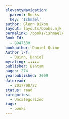 ```yaml
---
eleventyNavigation:
  parent: Books
  key: 'Ishmael'
author: Glenn Dixon
layout: layouts/books.njk
permalink: /books/ishmael/
Book Id:
  - 8947338
bookauthor: Daniel Quinn
Author l-f:
  - Quinn, Daniel
myrating: ★★★★★
publisher: Bantam
pages: 274
yearpublished: 2009
dateread:
  - 2017/08/22
status: read
categories:
  - Uncategorized
tags:
  - books
---
```

